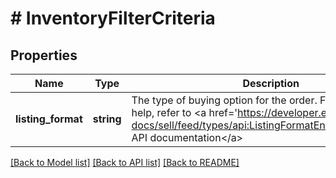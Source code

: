 # # InventoryFilterCriteria

## Properties

Name | Type | Description | Notes
------------ | ------------- | ------------- | -------------
**listing_format** | **string** | The type of buying option for the order. For implementation help, refer to &lt;a href&#x3D;&#39;https://developer.ebay.com/api-docs/sell/feed/types/api:ListingFormatEnum&#39;&gt;eBay API documentation&lt;/a&gt; | [optional]

[[Back to Model list]](../../README.md#models) [[Back to API list]](../../README.md#endpoints) [[Back to README]](../../README.md)
